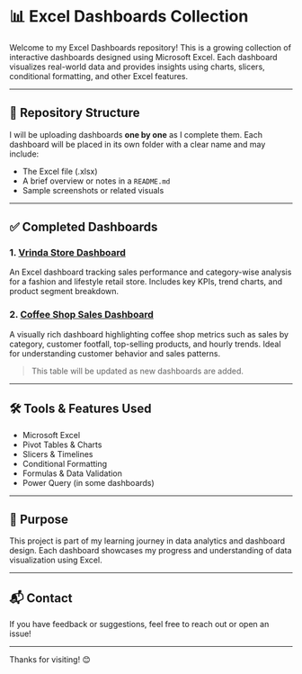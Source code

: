 # 📊 Excel Dashboards Collection

Welcome to my Excel Dashboards repository! This is a growing collection of interactive dashboards designed using Microsoft Excel. Each dashboard visualizes real-world data and provides insights using charts, slicers, conditional formatting, and other Excel features.

---

## 📁 Repository Structure

I will be uploading dashboards **one by one** as I complete them. Each dashboard will be placed in its own folder with a clear name and may include:

- The Excel file (.xlsx)
- A brief overview or notes in a `README.md`
- Sample screenshots or related visuals

---

## ✅ Completed Dashboards

### 1. [Vrinda Store Dashboard](https://github.com/Shivam-DataAnalytics/Excel-Dashboards/tree/main/1_Vrinda_store)  
An Excel dashboard tracking sales performance and category-wise analysis for a fashion and lifestyle retail store. Includes key KPIs, trend charts, and product segment breakdown.

### 2. [Coffee Shop Sales Dashboard](https://github.com/Shivam-DataAnalytics/Excel-Dashboards/tree/main/2_Coffee_Shop_Sales)  
A visually rich dashboard highlighting coffee shop metrics such as sales by category, customer footfall, top-selling products, and hourly trends. Ideal for understanding customer behavior and sales patterns.

> This table will be updated as new dashboards are added.

---

## 🛠️ Tools & Features Used

- Microsoft Excel
- Pivot Tables & Charts
- Slicers & Timelines
- Conditional Formatting
- Formulas & Data Validation
- Power Query (in some dashboards)

---

## 📌 Purpose

This project is part of my learning journey in data analytics and dashboard design. Each dashboard showcases my progress and understanding of data visualization using Excel.

---

## 📬 Contact

If you have feedback or suggestions, feel free to reach out or open an issue!

---

Thanks for visiting! 😊
